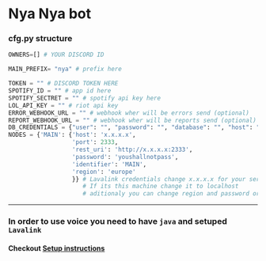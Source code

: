 # Nya Nya bot

### cfg.py structure

```python
OWNERS=[] # YOUR DISCORD ID

MAIN_PREFIX= "nya" # prefix here

TOKEN = "" # DISCORD TOKEN HERE
SPOTIFY_ID = "" # app id here
SPOTIFY_SECTRET = "" # spotify api key here
LOL_API_KEY = "" # riot api key
ERROR_WEBHOOK_URL = "" # webhook wher will be errors send (optional)
REPORT_WEBHOOK_URL = "" # webhook wher will be reports send (optional)
DB_CREDENTIALS = {"user": "", "password": "", "database": "", "host": ""} #postgeresql credentials
NODES = {'MAIN': {'host': 'x.x.x.x',
                  'port': 2333,
                  'rest_uri': 'http://x.x.x.x:2333',
                  'password': 'youshallnotpass',
                  'identifier': 'MAIN',
                  'region': 'europe'
                  }} # Lavalink credentials change x.x.x.x for your server ip
                     # If its this machine change it to localhost
                     # aditionaly you can change region and password or add more nodes
```

---

### In order to use voice you need to have `java` and setuped `Lavalink`

#### Checkout [Setup instructions](https://github.com/VASABIcz/bot_framework/tree/master/utils/lavalink_server)
